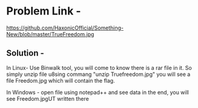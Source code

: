 # Problem Link - 
https://github.com/HaxonicOfficial/Something-New/blob/master/TrueFreedom.jpg

## Solution - 

In Linux- Use Binwalk tool, you will come to know there is a rar file in it. So simply unzip file u8sing commang "unzip Truefreedom.jpg"
you will see a file Freedom.jpg which will contain the flag.

In Windows - open file using notepad++ and see data in the end, you will see Freedom.jpgUT written there
